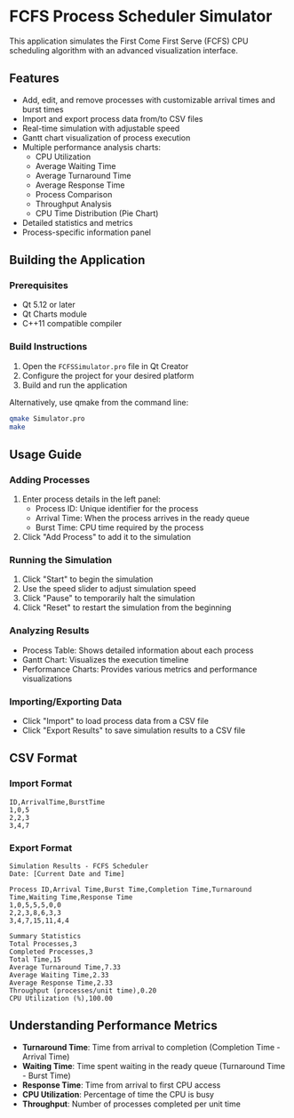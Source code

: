 # FCFS Process Scheduler Simulator

This application simulates the First Come First Serve (FCFS) CPU scheduling algorithm with an advanced visualization interface.

## Features

- Add, edit, and remove processes with customizable arrival times and burst times
- Import and export process data from/to CSV files
- Real-time simulation with adjustable speed
- Gantt chart visualization of process execution
- Multiple performance analysis charts:
  - CPU Utilization
  - Average Waiting Time
  - Average Turnaround Time
  - Average Response Time
  - Process Comparison
  - Throughput Analysis
  - CPU Time Distribution (Pie Chart)
- Detailed statistics and metrics
- Process-specific information panel

## Building the Application

### Prerequisites

- Qt 5.12 or later
- Qt Charts module
- C++11 compatible compiler

### Build Instructions

1. Open the `FCFSSimulator.pro` file in Qt Creator
2. Configure the project for your desired platform
3. Build and run the application

Alternatively, use qmake from the command line:

```bash
qmake Simulator.pro
make
```

## Usage Guide

### Adding Processes

1. Enter process details in the left panel:
   - Process ID: Unique identifier for the process
   - Arrival Time: When the process arrives in the ready queue
   - Burst Time: CPU time required by the process
2. Click "Add Process" to add it to the simulation

### Running the Simulation

1. Click "Start" to begin the simulation
2. Use the speed slider to adjust simulation speed
3. Click "Pause" to temporarily halt the simulation
4. Click "Reset" to restart the simulation from the beginning

### Analyzing Results

- Process Table: Shows detailed information about each process
- Gantt Chart: Visualizes the execution timeline
- Performance Charts: Provides various metrics and performance visualizations

### Importing/Exporting Data

- Click "Import" to load process data from a CSV file
- Click "Export Results" to save simulation results to a CSV file

## CSV Format

### Import Format
```
ID,ArrivalTime,BurstTime
1,0,5
2,2,3
3,4,7
```

### Export Format
```
Simulation Results - FCFS Scheduler
Date: [Current Date and Time]

Process ID,Arrival Time,Burst Time,Completion Time,Turnaround Time,Waiting Time,Response Time
1,0,5,5,5,0,0
2,2,3,8,6,3,3
3,4,7,15,11,4,4

Summary Statistics
Total Processes,3
Completed Processes,3
Total Time,15
Average Turnaround Time,7.33
Average Waiting Time,2.33
Average Response Time,2.33
Throughput (processes/unit time),0.20
CPU Utilization (%),100.00
```

## Understanding Performance Metrics

- **Turnaround Time**: Time from arrival to completion (Completion Time - Arrival Time)
- **Waiting Time**: Time spent waiting in the ready queue (Turnaround Time - Burst Time)
- **Response Time**: Time from arrival to first CPU access
- **CPU Utilization**: Percentage of time the CPU is busy
- **Throughput**: Number of processes completed per unit time
